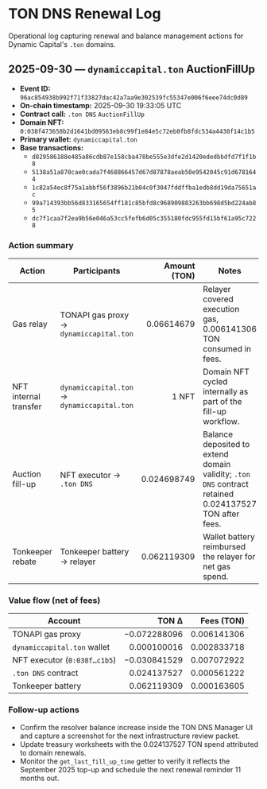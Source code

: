 # TON DNS Renewal Log

Operational log capturing renewal and balance management actions for Dynamic
Capital's `.ton` domains.

## 2025-09-30 — `dynamiccapital.ton` AuctionFillUp

- **Event ID:**
  `96ac854938b992f71f33827dac42a7aa9e302539fc55347e006f6eee74dc0d89`
- **On-chain timestamp:** 2025-09-30 19:33:05 UTC
- **Contract call:** `.ton DNS` `AuctionFillUp`
- **Domain NFT:**
  `0:038f473650b2d1641bd09563eb8c99f1e84e5c72eb0fb8fdc534a4430f14c1b5`
- **Primary wallet:** `dynamiccapital.ton`
- **Base transactions:**
  - `d829586188e485a86cdb87e158cba478be555e3dfe2d1420ededbbdfd7f1f1b8`
  - `5138a51a870cae0cada7f468866457d67d87878aeab50e9542045c91d6781644`
  - `1c82a54ec8f75a1abbf56f3896b21b04c0f3047fddffba1edb8dd19da75651ac`
  - `99a714393bb56d833165654ff181c85bfd8c968909883263bb698d5bd224ab85`
  - `dc7f1caa7f2ea9b56e046a53cc5fefb6d05c355180fdc955fd15bf61a95c7228`

### Action summary

| Action                | Participants                                | Amount (TON) | Notes                                                                                                 |
| --------------------- | ------------------------------------------- | -----------: | ----------------------------------------------------------------------------------------------------- |
| Gas relay             | TONAPI gas proxy → `dynamiccapital.ton`     |   0.06614679 | Relayer covered execution gas, 0.006141306 TON consumed in fees.                                      |
| NFT internal transfer | `dynamiccapital.ton` → `dynamiccapital.ton` |        1 NFT | Domain NFT cycled internally as part of the fill-up workflow.                                         |
| Auction fill-up       | NFT executor → `.ton DNS`                   |  0.024698749 | Balance deposited to extend domain validity; `.ton DNS` contract retained 0.024137527 TON after fees. |
| Tonkeeper rebate      | Tonkeeper battery → relayer                 |  0.062119309 | Wallet battery reimbursed the relayer for net gas spend.                                              |

### Value flow (net of fees)

| Account                      |        TON Δ |  Fees (TON) |
| ---------------------------- | -----------: | ----------: |
| TONAPI gas proxy             | −0.072288096 | 0.006141306 |
| `dynamiccapital.ton` wallet  |  0.000100016 | 0.002833718 |
| NFT executor (`0:038f…c1b5`) | −0.030841529 | 0.007072922 |
| `.ton DNS` contract          |  0.024137527 | 0.000561222 |
| Tonkeeper battery            |  0.062119309 | 0.000163605 |

### Follow-up actions

- Confirm the resolver balance increase inside the TON DNS Manager UI and
  capture a screenshot for the next infrastructure review packet.
- Update treasury worksheets with the 0.024137527 TON spend attributed to domain
  renewals.
- Monitor the `get_last_fill_up_time` getter to verify it reflects the September
  2025 top-up and schedule the next renewal reminder 11 months out.

